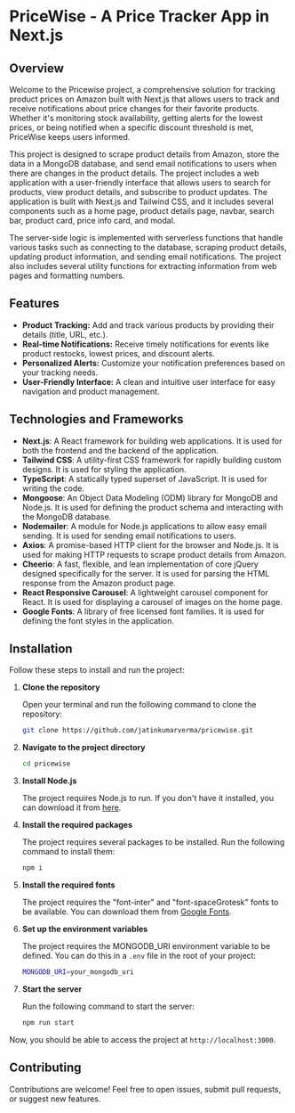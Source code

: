 # PriceWise - A Price Tracker App in Next.js

## Overview

Welcome to the Pricewise project, a comprehensive solution for tracking product prices on Amazon built with Next.js that allows users to track and receive notifications about price changes for their favorite products. Whether it's monitoring stock availability, getting alerts for the lowest prices, or being notified when a specific discount threshold is met, PriceWise keeps users informed.

This project is designed to scrape product details from Amazon, store the data in a MongoDB database, and send email notifications to users when there are changes in the product details. The project includes a web application with a user-friendly interface that allows users to search for products, view product details, and subscribe to product updates. The application is built with Next.js and Tailwind CSS, and it includes several components such as a home page, product details page, navbar, search bar, product card, price info card, and modal.

The server-side logic is implemented with serverless functions that handle various tasks such as connecting to the database, scraping product details, updating product information, and sending email notifications. The project also includes several utility functions for extracting information from web pages and formatting numbers.

## Features

- **Product Tracking:** Add and track various products by providing their details (title, URL, etc.).
- **Real-time Notifications:** Receive timely notifications for events like product restocks, lowest prices, and discount alerts.
- **Personalized Alerts:** Customize your notification preferences based on your tracking needs.
- **User-Friendly Interface:** A clean and intuitive user interface for easy navigation and product management.

## Technologies and Frameworks

- **Next.js**: A React framework for building web applications. It is used for both the frontend and the backend of the application.
- **Tailwind CSS**: A utility-first CSS framework for rapidly building custom designs. It is used for styling the application.
- **TypeScript**: A statically typed superset of JavaScript. It is used for writing the code.
- **Mongoose**: An Object Data Modeling (ODM) library for MongoDB and Node.js. It is used for defining the product schema and interacting with the MongoDB database.
- **Nodemailer**: A module for Node.js applications to allow easy email sending. It is used for sending email notifications to users.
- **Axios**: A promise-based HTTP client for the browser and Node.js. It is used for making HTTP requests to scrape product details from Amazon.
- **Cheerio**: A fast, flexible, and lean implementation of core jQuery designed specifically for the server. It is used for parsing the HTML response from the Amazon product page.
- **React Responsive Carousel**: A lightweight carousel component for React. It is used for displaying a carousel of images on the home page.
- **Google Fonts**: A library of free licensed font families. It is used for defining the font styles in the application.

## Installation

Follow these steps to install and run the project:

1. **Clone the repository**

   Open your terminal and run the following command to clone the repository:

   ```bash
   git clone https://github.com/jatinkumarverma/pricewise.git
   ```

2. **Navigate to the project directory**

   ```bash
   cd pricewise
   ```

3. **Install Node.js**

   The project requires Node.js to run. If you don't have it installed, you can download it from [here](https://nodejs.org/en/download/).

4. **Install the required packages**

   The project requires several packages to be installed. Run the following command to install them:

   ```bash
   npm i
   ```

5. **Install the required fonts**

   The project requires the "font-inter" and "font-spaceGrotesk" fonts to be available. You can download them from [Google Fonts](https://fonts.google.com/).

6. **Set up the environment variables**

   The project requires the MONGODB_URI environment variable to be defined. You can do this in a `.env` file in the root of your project:

   ```bash
   MONGODB_URI=your_mongodb_uri
   ```

7. **Start the server**

   Run the following command to start the server:

   ```bash
   npm run start
   ```

Now, you should be able to access the project at `http://localhost:3000`.

## Contributing

Contributions are welcome! Feel free to open issues, submit pull requests, or suggest new features.
